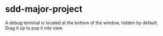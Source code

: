 # sdd-major-project
A debug terminal is located at the bottom of the window, hidden by default. Drag it up to pop it into view.
